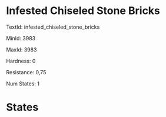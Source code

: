 # Infested Chiseled Stone Bricks

TextId: infested_chiseled_stone_bricks

MinId: 3983

MaxId: 3983

Hardness: 0

Resistance: 0,75


Num States: 1

# States
```

```